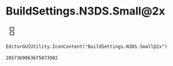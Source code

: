 # BuildSettings.N3DS.Small@2x
![](/img/BuildSettings.N3DS.Small@2x.png)

``` CSharp
EditorGUIUtility.IconContent("BuildSettings.N3DS.Small@2x")
```
```
2057369963675073982
```
